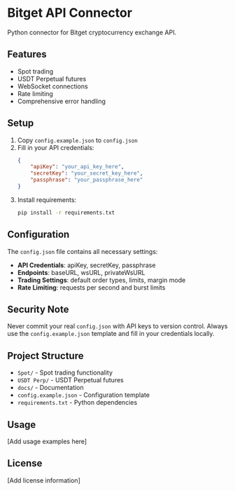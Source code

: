 # Bitget API Connector

Python connector for Bitget cryptocurrency exchange API.

## Features

- Spot trading
- USDT Perpetual futures
- WebSocket connections
- Rate limiting
- Comprehensive error handling

## Setup

1. Copy `config.example.json` to `config.json`
2. Fill in your API credentials:
   ```json
   {
       "apiKey": "your_api_key_here",
       "secretKey": "your_secret_key_here", 
       "passphrase": "your_passphrase_here"
   }
   ```
3. Install requirements:
   ```bash
   pip install -r requirements.txt
   ```

## Configuration

The `config.json` file contains all necessary settings:

- **API Credentials**: apiKey, secretKey, passphrase
- **Endpoints**: baseURL, wsURL, privateWsURL  
- **Trading Settings**: default order types, limits, margin mode
- **Rate Limiting**: requests per second and burst limits

## Security Note

Never commit your real `config.json` with API keys to version control. Always use the `config.example.json` template and fill in your credentials locally.

## Project Structure

- `Spot/` - Spot trading functionality
- `USDT Perp/` - USDT Perpetual futures
- `docs/` - Documentation
- `config.example.json` - Configuration template
- `requirements.txt` - Python dependencies

## Usage

[Add usage examples here]

## License

[Add license information]
